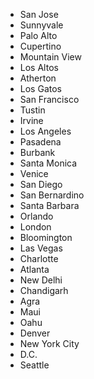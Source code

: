 * San Jose
* Sunnyvale
* Palo Alto
* Cupertino
* Mountain View
* Los Altos
* Atherton
* Los Gatos
* San Francisco
* Tustin
* Irvine
* Los Angeles
* Pasadena
* Burbank
* Santa Monica
* Venice
* San Diego
* San Bernardino
* Santa Barbara
* Orlando
* London
* Bloomington
* Las Vegas
* Charlotte
* Atlanta
* New Delhi
* Chandigarh
* Agra
* Maui
* Oahu
* Denver
* New York City
* D.C.
* Seattle

